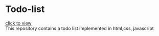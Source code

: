 # Todo-list

[click to view](https://shivanisingh1809.github.io/Todo-list/) <br>
This repository contains a todo list implemented in html,css, javascript
